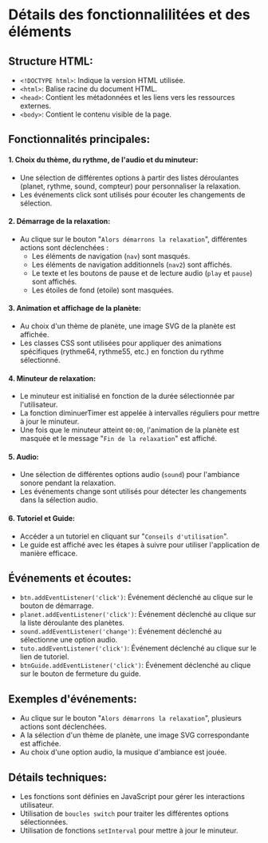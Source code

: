 # Détails des fonctionnalilitées et des éléments


## Structure HTML:

- ``<!DOCTYPE html>``: Indique la version HTML utilisée.
- ``<html>``: Balise racine du document HTML.
- ``<head>``: Contient les métadonnées et les liens vers les ressources externes.
- ``<body>``: Contient le contenu visible de la page.

## Fonctionnalités principales:

#### 1. Choix du thème, du rythme, de l'audio et du minuteur:
- Une sélection de différentes options à partir des listes déroulantes (planet, rythme, sound, compteur) pour personnaliser la relaxation.
- Les événements click sont utilisés pour écouter les changements de sélection.

#### 2. Démarrage de la relaxation:
- Au clique sur le bouton "``Alors démarrons la relaxation``", différentes actions sont déclenchées :
    - Les éléments de navigation (``nav``) sont masqués.
    - Les éléments de navigation additionnels (``nav2``) sont affichés.
    - Le texte et les boutons de pause et de lecture audio (``play`` et ``pause``) sont affichés.
    - Les étoiles de fond (etoile) sont masquées.

#### 3. Animation et affichage de la planète:
- Au choix d'un thème de planète, une image SVG de la planète est affichée.
- Les classes CSS sont utilisées pour appliquer des animations spécifiques (rythme64, rythme55, etc.) en fonction du rythme sélectionné.

#### 4. Minuteur de relaxation:
- Le minuteur est initialisé en fonction de la durée sélectionnée par l'utilisateur.
- La fonction diminuerTimer est appelée à intervalles réguliers pour mettre à jour le minuteur.
- Une fois que le minuteur atteint ``00:00``, l'animation de la planète est masquée et le message "``Fin de la relaxation``" est affiché.

#### 5. Audio:
- Une sélection de différentes options audio (``sound``) pour l'ambiance sonore pendant la relaxation.
- Les événements change sont utilisés pour détecter les changements dans la sélection audio.

#### 6. Tutoriel et Guide:
- Accéder a un tutoriel en cliquant sur "``Conseils d'utilisation``".
- Le guide est affiché avec les étapes à suivre pour utiliser l'application de manière efficace.

## Événements et écoutes:

- ``btn.addEventListener('click')``: Événement déclenché au clique sur le bouton de démarrage.
- ``planet.addEventListener('click')``: Événement déclenché au clique sur la liste déroulante des planètes.
- ``sound.addEventListener('change')``: Événement déclenché au sélectionne une option audio.
- ``tuto.addEventListener('click')``: Événement déclenché au clique sur le lien de tutoriel.
- ``btnGuide.addEventListener('click')``: Événement déclenché au clique sur le bouton de fermeture du guide.

## Exemples d'événements:

- Au clique sur le bouton "``Alors démarrons la relaxation``", plusieurs actions sont déclenchées.
- A la sélection d'un thème de planète, une image SVG correspondante est affichée.
- Au choix d'une option audio, la musique d'ambiance est jouée.

## Détails techniques:

- Les fonctions sont définies en JavaScript pour gérer les interactions utilisateur.
- Utilisation de ``boucles switch`` pour traiter les différentes options sélectionnées.
- Utilisation de fonctions ``setInterval`` pour mettre à jour le minuteur.